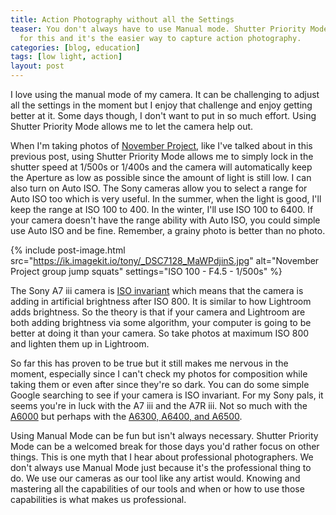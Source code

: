 ```yaml
---
title: Action Photography without all the Settings
teaser: You don't always have to use Manual mode. Shutter Priority Mode was made
  for this and it's the easier way to capture action photography.
categories: [blog, education]
tags: [low light, action]
layout: post
---
```


I love using the manual mode of my camera. It can be challenging to adjust all
the settings in the moment but I enjoy that challenge and enjoy getting better
at it. Some days though, I don't want to put in so much effort. Using Shutter
Priority Mode allows me to let the camera help out.

When I'm taking photos of [November Project], like I've talked about in this
previous post, using Shutter Priority Mode allows me to simply lock in the
shutter speed at 1/500s or 1/400s and the camera will automatically keep the
Aperture as low as possible since the amount of light is still low. I can also
turn on Auto ISO. The Sony cameras allow you to select a range for Auto ISO too
which is very useful. In the summer, when the light is good, I'll keep the range
at ISO 100 to 400. In the winter, I'll use ISO 100 to 6400. If your camera
doesn't have the range ability with Auto ISO, you could simple use Auto ISO and
be fine. Remember, a grainy photo is better than no photo.

{% include post-image.html
  src="https://ik.imagekit.io/tony/_DSC7128_MaWPdjinS.jpg"
  alt="November Project group jump squats"
  settings="ISO 100 - F4.5 - 1/500s"
%}

[November Project]: https://november-project.com

The Sony A7 iii camera is [ISO invariant] which means that the camera is adding
in artificial brightness after ISO 800. It is similar to how Lightroom adds
brightness. So the theory is that if your camera and Lightroom are both adding
brightness via some algorithm, your computer is going to be better at doing it
than your camera. So take photos at maximum ISO 800 and lighten them up in
Lightroom.

[ISO invariant]: https://alynwallacephotography.com/blog/2018/5/6/testing-the-sony-a73-for-iso-invariance

So far this has proven to be true but it still makes me nervous in the moment,
especially since I can't check my photos for composition while taking them or
even after since they're so dark. You can do some simple Google searching to see
if your camera is ISO invariant. For my Sony pals, it seems you're in luck with
the A7 iii and the A7R iii. Not so much with the [A6000] but perhaps with the
[A6300, A6400, and A6500].

[A6000]: https://www.lonelyspeck.com/sony-a6000-astrophotography-review/
[A6300, A6400, and A6500]: https://www.dpreview.com/forums/post/57462845

Using Manual Mode can be fun but isn't always necessary. Shutter Priority Mode
can be a welcomed break for those days you'd rather focus on other things. This
is one myth that I hear about professional photographers. We don't always use
Manual Mode just because it's the professional thing to do. We use our cameras
as our tool like any artist would. Knowing and mastering all the capabilities of
our tools and when or how to use those capabilities is what makes us
professional.
